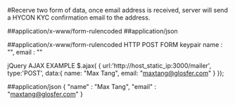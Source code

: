 #Recerve two form of data, once email address is received, server will send a HYCON KYC confirmation email to the address.

##application/x-www/form-rulencoded
##application/json

##application/x-www/form-rulencoded
HTTP POST FORM 
keypair
    name : "",
    email : ""

jQuery AJAX EXAMPLE
$.ajax(
{
    url:'http://host_static_ip:3000/mailer',
    type:'POST',
    data:{
            name: "Max Tang",
            email: "maxtang@glosfer.com" 
        }
});

##application/json
{
	"name" : "Max Tang",
	"email" : "maxtang@glosfer.com"
}




